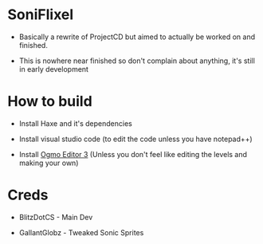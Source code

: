 # SoniFlixel

* Basically a rewrite of ProjectCD but aimed to actually be worked on and finished.

* This is nowhere near finished so don't complain about anything, it's still in early development

# How to build

* Install Haxe and it's dependencies

* Install visual studio code (to edit the code unless you have notepad++)

* Install [Ogmo Editor 3](https://ogmo-editor-3.github.io/) (Unless you don't feel like editing the levels and making your own)

# Creds

* BlitzDotCS - Main Dev

* GallantGlobz - Tweaked Sonic Sprites
